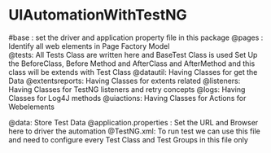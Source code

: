 # UIAutomationWithTestNG
#base : set the driver and application property file in this package
@pages : Identify all web elements in Page Factory Model\
@tests: All Tests Class are written here and BaseTest Class is used Set Up the BeforeClass, Before Method and AfterClass and AfterMethod and this class will be extends with Test Class
@datautil: Having Classes for get the Data
@extentsreports: Having Classes for extents related
@listeners: Having Classes for TestNG listeners and retry concepts
@logs: Having Classes for Log4J methods
@uiactions: Having Classes for Actions for Webelements

@data: Store Test Data
@application.properties : Set the URL and Browser here to driver the automation
@TestNG.xml: To run test we can use this file and need to configure every Test Class and Test Groups in this file only